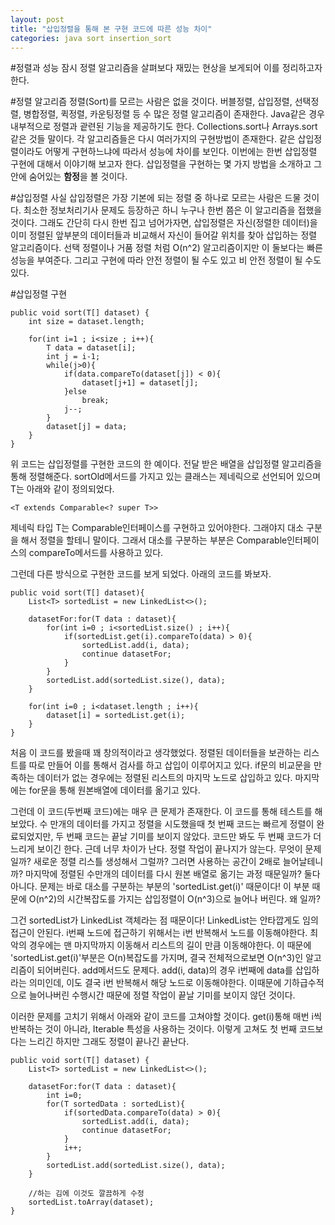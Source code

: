 ```yaml
---
layout: post
title: "삽입정렬을 통해 본 구현 코드에 따른 성능 차이"
categories: java sort insertion_sort
---
```


#정렬과 성능
잠시 정렬 알고리즘을 살펴보다 재밌는 현상을 보게되어 이를 정리하고자 한다.

#정렬 알고리즘
정렬(Sort)를 모르는 사람은 없을 것이다. 버블정렬, 삽입정렬, 선택정렬, 병합정렬, 퀵정렬, 카운팅정렬 등 수 많은 정렬 알고리즘이 존재한다. Java같은 경우 내부적으로 정렬과 괕련된 기능을 제공하기도 한다. Collections.sort나 Arrays.sort 같은 것들 말이다. 각 알고리즘들은 다시 여러가지의 구현방법이 존재한다. 같은 삽입정렬이라도 어떻게 구현하느냐에 따라서 성능에 차이를 보인다. 이번에는 한번 삽입정렬 구현에 대해서 이야기해 보고자 한다. 삽입정렬을 구현하는 몇 가지 방법을 소개하고 그 안에 숨어있는 **함정**을 볼 것이다.

#삽입정렬
사실 삽입정렬은 가장 기본에 되는 정렬 중 하나로 모르는 사람은 드물 것이다. 최소한 정보처리기사 문제도 등장하곤 하니 누구나 한번 쯤은 이 알고리즘을 접했을 것이다. 그래도 간단히 다시 한번 집고 넘어가자면, 삽입정렬은 자신(정렬한 데이터)을 이미 정렬된 앞부분의 데이터들과 비교해서 자신이 들어갈 위치를 찾아 삽입하는 정렬 알고리즘이다. 선택 정렬이나 거품 정렬 처럼 O(n^2) 알고리즘이지만 이 둘보다는 빠른 성능을 부여준다. 그리고 구현에 따라 안전 정렬이 될 수도 있고 비 안전 정렬이 될 수도 있다.

#삽입정렬 구현

	public void sort(T[] dataset) {
		int size = dataset.length;
		
		for(int i=1 ; i<size ; i++){
			T data = dataset[i];
			int j = i-1;
			while(j>0){
				if(data.compareTo(dataset[j]) < 0){		
					dataset[j+1] = dataset[j];			
				}else
					break;
				j--;
			}
			dataset[j] = data;
		}
	}

위 코드는 삽입정렬를 구현한 코드의 한 예이다. 전달 받은 배열을 삽입정렬 알고리즘을 통해 정렬해준다. sortOld메서드를 가지고 있는 클래스는 제네릭으로 선언되어 있으며 T는 아래와 같이 정의되었다.

	<T extends Comparable<? super T>>
	
제네릭 타입 T는 Comparable인터페이스를 구현하고 있어야한다. 그래야지 대소 구분을 해서 정렬을 할테니 말이다. 그래서 대소를 구분하는 부분은 Comparable인터페이스의 compareTo메서드를 사용하고 있다. 

그런데 다른 방식으로 구현한 코드를 보게 되었다. 아래의 코드를 봐보자.

	public void sort(T[] dataset){
		List<T> sortedList = new LinkedList<>();
		
		datasetFor:for(T data : dataset){
			for(int i=0 ; i<sortedList.size() ; i++){
				if(sortedList.get(i).compareTo(data) > 0){
					sortedList.add(i, data);
					continue datasetFor;
				}
			}
			sortedList.add(sortedList.size(), data);
		}
		
		for(int i=0 ; i<dataset.length ; i++){
			dataset[i] = sortedList.get(i);
		}
	}

처음 이 코드를 봤을때 꽤 창의적이라고 생각했었다. 정렬된 데이터들을 보관하는 리스트를 따로 만들어 이를 통해서 검사를 하고 삽입이 이루어지고 있다. if문의 비교문을 만족하는 데이터가 없는 경우에는 정렬된 리스트의 마지막 노드로 삽입하고 있다. 마지막에는 for문을 통해 원본배열에 데이터를 옮기고 있다.

그런데 이 코드(두번째 코드)에는 매우 큰 문제가 존재한다. 이 코드를 통해 테스트를 해보았다. 수 만개의 데이터를 가지고 정렬을 시도했을때 첫 번째 코드는 빠르게 정렬이 완료되었지만, 두 번째 코드는 끝날 기미를 보이지 않았다. 코드만 봐도 두 번째 코드가 더 느리게 보이긴 한다. 근데 너무 차이가 난다. 정렬 작업이 끝나지가 않는다. 무엇이 문제일까? 새로운 정렬 리스틀 생성해서 그럴까? 그러면 사용하는 공간이 2배로 늘어날테니까? 마지막에 정렬된 수만개의 데이터를 다시 원본 배열로 옮기는 과정 때문일까? 둘다 아니다. 문제는 바로 대소를 구분하는 부분의 'sortedList.get(i)' 때문이다! 이 부분 때문에 O(n^2)의 시간복잡도를 가지는 삽입정렬이 O(n^3)으로 늘어나 버린다. 왜 일까?

그건 sortedList가 LinkedList 객체라는 점 때문이다! LinkedList는 안타깝게도 임의접근이 안된다. i번째 노드에 접근하기 위해서는 i번 반복해서 노드를 이동해야한다. 최악의 경우에는 맨 마지막까지 이동해서 리스트의 길이 만큼 이동해야한다. 이 때문에 'sortedList.get(i)'부분은 O(n)복잡도를 가지며, 결국 전체적으로보면 O(n^3)인 알고리즘이 되어버린다. add메서드도 문제다. add(i, data)의 경우 i번째에 data를 삽입하라는 의미인데, 이도 결국 i번 반복해서 해당 노드로 이동해야한다. 이때문에 기하급수적으로 늘어나버린 수행시간 때문에 정렬 작업이 끝날 기미를 보이지 않던 것이다.

이러한 문제를 고치기 위해서 아래와 같이 코드를 고쳐야할 것이다. get(i)통해 매번 i씩 반복하는 것이 아니라, Iterable 특성을 사용하는 것이다. 이렇게 고쳐도 첫 번째 코드보다는 느리긴 하지만 그래도 정렬이 끝나긴 끝난다.

	public void sort(T[] dataset) {
		List<T> sortedList = new LinkedList<>();
		
		datasetFor:for(T data : dataset){
			int i=0;
			for(T sortedData : sortedList){
				if(sortedData.compareTo(data) > 0){
					sortedList.add(i, data);
					continue datasetFor;
				}
				i++;
			}
			sortedList.add(sortedList.size(), data);
		}
		
		//하는 김에 이것도 깔끔하게 수정
		sortedList.toArray(dataset);
	}
